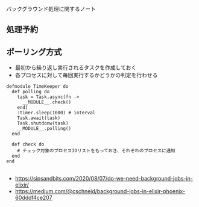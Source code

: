 バックグラウンド処理に関するノート

## 処理予約

## ポーリング方式

- 最初から繰り返し実行されるタスクを作成しておく
- 各プロセスに対して毎回実行するかどうかの判定を行わせる

``` elixir:例
defmodule TimeKeeper do
  def polling do
    task = Task.async(fn ->
      __MODULE__.check()
    end)
    :timer.sleep(1000) # interval
    Task.await(task)
    Task.shutdonw(task)
    __MODULE__.polling()
  end

  def check do
    # チェック対象のプロセスIDリストをもっておき、それぞれのプロセスに通知
  end
end
```

##

- https://sipsandbits.com/2020/08/07/do-we-need-background-jobs-in-elixir/
- https://medium.com/@cschneid/background-jobs-in-elixir-phoenix-60dddf4ce207
